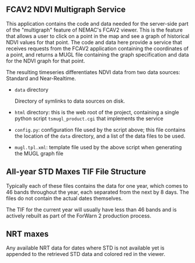 ## FCAV2 NDVI Multigraph Service

This application contains the code and data needed for the server-side
part of the "multigraph" feature of NEMAC's FCAV2 viewer. This is the
feature that allows a user to click on a point in the map and see a
graph of historical NDVI values for that point. The code and data
here provide a service that receives requests from the FCAV2
application containing the coordinates of a point, and returns a MUGL
file containing the graph specification and data for the NDVI graph
for that point.

The resulting timeseries differentiates NDVI data from two data sources:
Standard and Near-Realtime.

  * `data` directory

    Directory of symlinks to data sources on disk.
    
  * `html` directory: this is the web root of the project, containing
    a single python script `tsmugl_product.cgi` that implements the service

  * `config.py`: configuration file used by the script above; this file
    contains the location of the `data` directory, and a list of the
    data files to be used.
      
  * `mugl.tpl.xml`: template file used by the above script when generating
    the MUGL graph file


## All-year STD Maxes TIF File Structure

Typically each of these files contains
the data for one year, which comes to 46 bands throughout 
the year, each separated from the next by 8 days. The files do
not contain the actual dates themselves.

The TIF for the current year will usually have less than 46 bands
and is actively rebuilt as part of the ForWarn 2 production process.


## NRT maxes

Any available NRT data for dates where STD is not available yet
is appended to the retrieved STD data and colored red in the viewer.


